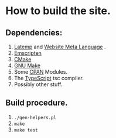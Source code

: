 # How to build the site.

## Dependencies:

1. [Latemp](https://bitbucket.org/shlomif/latemp) and
[Website Meta Language](https://bitbucket.org/shlomif/website-meta-language) .
2. [Emscripten](https://kripken.github.io/emscripten-site/)
3. [CMake](https://cmake.org/)
4. [GNU Make](https://www.gnu.org/software/make/)
5. Some [CPAN](http://metacpan.org/) Modules.
6. The [TypeScript](http://www.typescriptlang.org/) tsc compiler.
7. Possibly other stuff.

## Build procedure.

1. `./gen-helpers.pl`
2. `make`
3. `make test`
